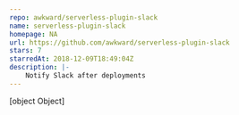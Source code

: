 ```yaml
---
repo: awkward/serverless-plugin-slack
name: serverless-plugin-slack
homepage: NA
url: https://github.com/awkward/serverless-plugin-slack
stars: 7
starredAt: 2018-12-09T18:49:04Z
description: |-
    Notify Slack after deployments
---
```


[object Object]
